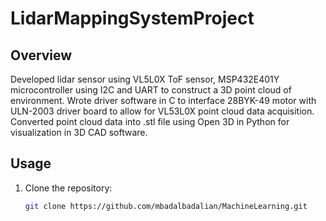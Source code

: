# LidarMappingSystemProject

## Overview

Developed lidar sensor using VL5L0X ToF sensor, MSP432E401Y microcontroller using I2C and UART to construct a 3D point cloud of environment. Wrote driver software in C to interface 28BYK-49 motor with ULN-2003 driver board to allow for VL53L0X point cloud data acquisition. Converted point cloud data into .stl file using Open 3D in Python for visualization in 3D CAD software.


## Usage

1. Clone the repository:
   ```bash
   git clone https://github.com/mbadalbadalian/MachineLearning.git
